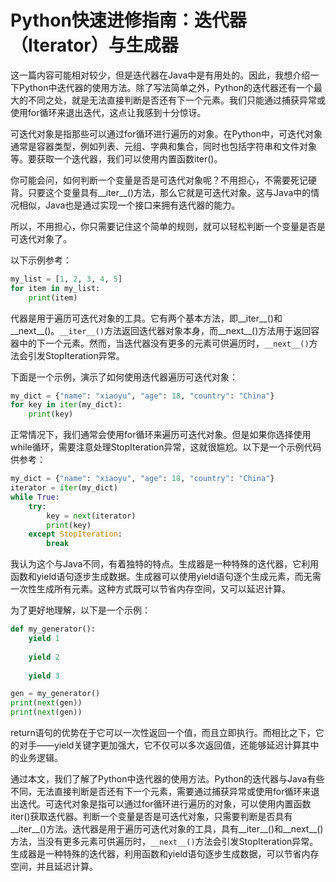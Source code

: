 # Python快速进修指南：迭代器（Iterator）与生成器 
这一篇内容可能相对较少，但是迭代器在Java中是有用处的。因此，我想介绍一下Python中迭代器的使用方法。除了写法简单之外，Python的迭代器还有一个最大的不同之处，就是无法直接判断是否还有下一个元素。我们只能通过捕获异常或使用for循环来退出迭代，这点让我感到十分惊讶。

可迭代对象是指那些可以通过for循环进行遍历的对象。在Python中，可迭代对象通常是容器类型，例如列表、元组、字典和集合，同时也包括字符串和文件对象等。要获取一个迭代器，我们可以使用内置函数iter()。

你可能会问，如何判断一个变量是否是可迭代对象呢？不用担心，不需要死记硬背。只要这个变量具有\_\_iter\_\_()方法，那么它就是可迭代对象。这与Java中的情况相似，Java也是通过实现一个接口来拥有迭代器的能力。

所以，不用担心，你只需要记住这个简单的规则，就可以轻松判断一个变量是否是可迭代对象了。

以下示例参考：

```python
my_list = [1, 2, 3, 4, 5]
for item in my_list:
    print(item)

```

代器是用于遍历可迭代对象的工具。它有两个基本方法，即\_\_iter\_\_()和\_\_next\_\_()。`__iter__()`方法返回迭代器对象本身，而\_\_next\_\_()方法用于返回容器中的下一个元素。然而，当迭代器没有更多的元素可供遍历时，`__next__()`方法会引发StopIteration异常。

下面是一个示例，演示了如何使用迭代器遍历可迭代对象：

```python
my_dict = {"name": "xiaoyu", "age": 18, "country": "China"}
for key in iter(my_dict):
    print(key)

```

正常情况下，我们通常会使用for循环来遍历可迭代对象。但是如果你选择使用while循环，需要注意处理StopIteration异常，这就很尴尬。以下是一个示例代码供参考：

```python
my_dict = {"name": "xiaoyu", "age": 18, "country": "China"}
iterator = iter(my_dict)
while True:
    try:
        key = next(iterator)
        print(key)
    except StopIteration:
        break

```

我认为这个与Java不同，有着独特的特点。生成器是一种特殊的迭代器，它利用函数和yield语句逐步生成数据。生成器可以使用yield语句逐个生成元素，而无需一次性生成所有元素。这种方式既可以节省内存空间，又可以延迟计算。

为了更好地理解，以下是一个示例：

```python
def my_generator():
    yield 1
    
    yield 2
    
    yield 3

gen = my_generator()
print(next(gen))  
print(next(gen))  

```

return语句的优势在于它可以一次性返回一个值，而且立即执行。而相比之下，它的对手——yield关键字更加强大，它不仅可以多次返回值，还能够延迟计算其中的业务逻辑。

通过本文，我们了解了Python中迭代器的使用方法。Python的迭代器与Java有些不同，无法直接判断是否还有下一个元素，需要通过捕获异常或使用for循环来退出迭代。可迭代对象是指可以通过for循环进行遍历的对象，可以使用内置函数iter()获取迭代器。判断一个变量是否是可迭代对象，只需要判断是否具有\_\_iter\_\_()方法。迭代器是用于遍历可迭代对象的工具，具有\_\_iter\_\_()和\_\_next\_\_()方法，当没有更多元素可供遍历时，`__next__()`方法会引发StopIteration异常。生成器是一种特殊的迭代器，利用函数和yield语句逐步生成数据，可以节省内存空间，并且延迟计算。